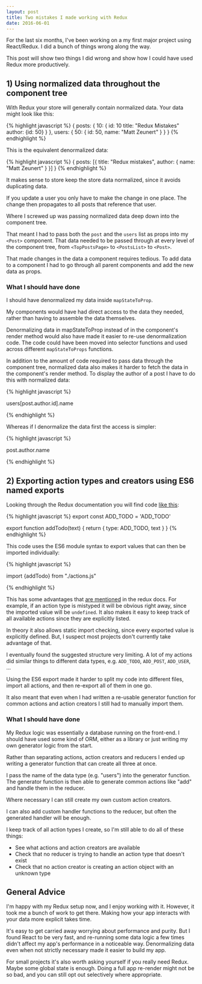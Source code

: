 ```yaml
---
layout: post
title: Two mistakes I made working with Redux
date: 2016-06-01
---
```


For the last six months, I've been working on a my first major project using React/Redux. I did a bunch of things wrong along the way.

This post will show two things I did wrong and show how I could have used Redux more productively.

## 1) Using normalized data throughout the component tree

With Redux your store will generally contain normalized data. Your data might look like this:

{% highlight javascript %}
{
    posts: {
        10: {
            id: 10
            title: "Redux Mistakes"
            author: {id: 50}
        }
    },
    users: {
        50: {
            id: 50,
            name: "Matt Zeunert"
        }
    }
}
{% endhighlight %}

This is the equivalent denormalized data:

{% highlight javascript %}
{
    posts: [{
        title: "Redux mistakes",
        author: {
            name: "Matt Zeunert"
        }
    }]
}
{% endhighlight %}

It makes sense to store keep the store data normalized, since it avoids duplicating data.

If you update a user you only have to make the change in one place. The change then propagates to all posts that reference that user.

Where I screwed up was passing normalized data deep down into the component tree.

That meant I had to pass both the `post` and the `users` list as props into my `<Post>` component. That data needed to be passed through at every level of the component tree, from `<TopPostsPage>` to `<PostsList>` to `<Post>`.

That made changes in the data a component requires tedious. To add data to a component I had to go through all parent components and add the new data as props.

### What I should have done

I should have denormalized my data inside `mapStateToProp`.

My components would have had direct access to the data they needed, rather than having to assemble the data themselves.

Denormalizing data in mapStateToProp instead of in the component's render method would also have made it easier to re-use denormalization code. The code could have been moved into selector functions and used across different `mapStateToProps` functions.

In addition to the amount of code required to pass data through the component tree, normalized data also makes it harder to fetch the data in the component's render method. To display the author of a post I have to do this with normalized data:

{% highlight javascript %}

users[post.author.id].name

{% endhighlight %}

Whereas if I denormalize the data first the access is simpler:

{% highlight javascript %}

post.author.name

{% endhighlight %}

## 2) Exporting action types and creators using ES6 named exports

Looking through the Redux documentation you will find code [like this](http://redux.js.org/docs/basics/Actions.html):

{% highlight javascript %}
export const ADD_TODO = 'ADD_TODO'

export function addTodo(text) {
  return { type: ADD_TODO, text }
}
{% endhighlight %}

This code uses the ES6 module syntax to export values that can then be imported individually:

{% highlight javascript %}

import {addTodo} from "./actions.js"

{% endhighlight %}

This has some advantages that [are mentioned](http://redux.js.org/docs/recipes/ReducingBoilerplate.html) in the redux docs. For example, if an action type is mistyped it will be obvious right away, since the imported value will be `undefined`. It also makes it easy to keep track of all available actions since they are explicitly listed.

In theory it also allows static import checking, since every exported value is explicitly defined. But, I suspect most projects don't currently take advantage of that.

I eventually found the suggested structure very limiting. A lot of my actions did similar things to different data types, e.g. `ADD_TODO`, `ADD_POST`, `ADD_USER`, ...

Using the ES6 export made it harder to split my code into different files, import all actions, and then re-export all of them in one go.

It also meant that even when I had written a re-usable generator function for common actions and action creators I still had to manually import them.

### What I should have done

My Redux logic was essentially  a database running on the front-end. I should have used some kind of ORM, either as a library or just writing my own generator logic from the start.

Rather than separating actions, action creators and reducers I ended up writing a generator function that can create all three at once.

I pass the name of the data type (e.g. "users") into the generator function. The generator function is then able to generate common actions like "add" and handle them in the reducer.

Where necessary I can still create my own custom action creators.

I can also add custom handler functions to the reducer, but often the generated handler will be enough.

I keep track of all action types I create, so I'm still able to do all of these things:

- See what actions and action creators are available
- Check that no reducer is trying to handle an action type that doesn't exist
- Check that no action creator is creating an action object with an unknown type

## General Advice

I'm happy with my Redux setup now, and I enjoy working with it. However, it took me a bunch of work to get there. Making how your app interacts with your data more explicit takes time.

It's easy to get carried away worrying about performance and purity. But I found React to be very fast, and re-running some data logic a few times didn't affect my app's performance in a noticeable way. Denormalizing data even when not strictly necessary made it easier to build my app.

For small projects it's also worth asking yourself if you really need Redux. Maybe some global state is enough. Doing a full app re-render might not be so bad, and you can still opt out selectively where appropriate.
